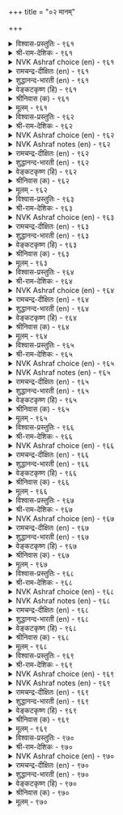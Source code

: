 +++
title = "०२ मानम्"

+++


<details><summary>विश्वास-प्रस्तुतिः - ९६१</summary>

इण्ड्रि अमैयाच् चिऱप्पिन आयिनुम्  
कुण्ड्र वरुब विडल्।      ९६१
</details>

<details><summary>श्री-राम-देशिकः - ९६१</summary>

अधिकारः ९७. मानम्  
केनचिद्रचितं कार्यं भवेदपि महत्तरम् ।  
कुलगौरवनाशाय यदि तत् स्याद्विसृज्यताम् ॥ ९६१॥
</details>

<details><summary>NVK Ashraf choice (en) - ९६१</summary>

०९६१
Reject base actions even if such rejection
Makes life impossible.
(P.S. Sundaram)
</details>

<details><summary>रामचन्द्र-दीक्षितः (en) - ९६१</summary>

961 iṉṟi amaiyāc ciṟappiṉ āyiṉum  
kuṉṟa varupa viṭal.

961\. Reject mean actions, even if they bring glory in their turn.  
</details>

<details><summary>शुद्धानन्द-भारती (en) - ९६१</summary>

97\. மானம் - Honour

1\. இன்றி யமையாச் சிறப்பின ஆயினும்  
குன்ற வருப விடல்.  
Though needed for your life in main,  
From mean degrading acts refrain.        961  
</details>

<details><summary>वेङ्कटकृष्ण (हि) - ९६१</summary>

961
जीवित रहने के लिये, यद्यपि है अनिवार्य ।  
फिर भी जो कुल-हानिकर, तज देना वे कार्य ॥
</details>

<details><summary>श्रीनिवास (क) - ९६१</summary>

961. प्राणवॆ कोगुवन्थ अनिवार्यवाद कारणगळिद्दरू कुल गौरववन्नु कीळुमाडुवन्थ कार्यगळन्नु कैबिडबेकु.

</details>

<details><summary>मूलम् - ९६१</summary>

इण्ड्रि अमैयाच् चिऱप्पिन आयिनुम्  
कुण्ड्र वरुब विडल्।      ९६१
</details>

<details><summary>विश्वास-प्रस्तुतिः - ९६२</summary>

सीरिनुम् सीरल्ल सॆय्यारे सीरॊडु  
पेराण्मै वेण्डु पवर्।       ९६२
</details>

<details><summary>श्री-राम-देशिकः - ९६२</summary>

पौरुषं यशसा साकं लब्धुमाशासमन्वितः ।  
यशःकृते कुलश्रैष्ठ्यघातकं कर्म नाचरेत् ॥ ९६२॥
</details>

<details><summary>NVK Ashraf choice (en) - ९६२</summary>

०९६२
Those who desire fame with honour
Will not sacrifice honour for fame.
(P.S. Sundaram)
</details>

<details><summary>NVK Ashraf notes (en) - ९६२</summary>

९६२. Compare with १०१७. “Men of honour give up life for honour’s sake, but never abandon honour to save life” * - (C. Rajagopalachari)
</details>

<details><summary>रामचन्द्र-दीक्षितः (en) - ९६२</summary>

962 cīriṉum cīralla ceyyārē cīroṭu  
pērāṇmai vēṇṭu pavar.

962\. Those who desire honour and name will not do mean things in their thirst for glory.  
</details>

<details><summary>शुद्धानन्द-भारती (en) - ९६२</summary>

2\. சீரினும் சீரல்ல செய்யாரே சீரொடு  
பேராண்மை வேண்டு பவர்.  
Who seek honour and manly fame  
Don't do mean deeds even for name.        962  
</details>

<details><summary>वेङ्कटकृष्ण (हि) - ९६२</summary>

962
जो हैं पाना चाहते, कीर्ति सहित सम्मान ।  
यश-हित भी करते नहीं, जो कुल-हित अपमान ॥
</details>

<details><summary>श्रीनिवास (क) - ९६२</summary>

962. कीर्तियॊडनॆ मनधनवन्नु बयसुववरु तम्म कीर्ति बयसुव सन्दर्भ बन्दरू तम्म कुलद हिरिमॆ कॆडुवन्थ
कार्यगळन्नु माड बयसुवुदिल्ल.

</details>

<details><summary>मूलम् - ९६२</summary>

सीरिनुम् सीरल्ल सॆय्यारे सीरॊडु  
पेराण्मै वेण्डु पवर्।       ९६२
</details>

<details><summary>विश्वास-प्रस्तुतिः - ९६३</summary>

पॆरुक्कत्तु वेण्डुम् पणिदल् सिऱिय  
सुरुक्कत्तु वेण्डुम् उयर्वु।       ९६३
</details>

<details><summary>श्री-राम-देशिकः - ९६३</summary>

सम्पत्समृद्धिवेलायां विनयः सर्वदा वरः ।  
सम्पनाशे पौरुषं तु वरं स्याद्विनयादपि ॥ ९६३॥
</details>

<details><summary>NVK Ashraf choice (en) - ९६३</summary>

०९६३
In prosperity, bend low.
In adversity, stand straight.
(P.S. Sundaram)
</details>

<details><summary>रामचन्द्र-दीक्षितः (en) - ९६३</summary>

963 perukkattu vēṇṭum paṇital ciṟiya  
curukkattu vēṇṭum uyarvu.

963\. During prosperity practise humility. Even in adversity keep dignity.  
</details>

<details><summary>शुद्धानन्द-भारती (en) - ९६३</summary>

3\. பெருக்கத்து வேண்டும் பணிதல் சிறிய  
சுருக்கத்து வேண்டும் உயர்வு.  
Be humble in prosperity  
In decline uphold dignity.        963  
</details>

<details><summary>वेङ्कटकृष्ण (हि) - ९६३</summary>

963
सविनय रहना चाहिये, रहते अति संपन्न ।  
तन कर रहना चाहिये, रहते बड़ा विपन्न ॥
</details>

<details><summary>श्रीनिवास (क) - ९६३</summary>

963. सिरियु एरुत्तिरुव कालदल्लि तग्गि नडॆयबेकु; सिरियु करगि कुग्गुत्तिरुव कालदल्लि तलॆयॆत्ति नडॆयबेकु.

</details>

<details><summary>मूलम् - ९६३</summary>

पॆरुक्कत्तु वेण्डुम् पणिदल् सिऱिय  
सुरुक्कत्तु वेण्डुम् उयर्वु।       ९६३
</details>

<details><summary>विश्वास-प्रस्तुतिः - ९६४</summary>

तलैयिन् इऴिन्द मयिरनैयर् मान्दर्  
निलैयिन् इऴिन्दक् कडै।       ९६४
</details>

<details><summary>श्री-राम-देशिकः - ९६४</summary>

सम्भूता अपि सद्वेशं लोके श्रेष्ठपदच्युताः ।  
उत्तमाङ्गपरिभ्रष्टकेशतुल्या भवन्ति ते ॥ ९६४॥
</details>

<details><summary>NVK Ashraf choice (en) - ९६४</summary>

०९६४
Men fallen from high stature
Are like hair fallen from the head. *
(P.S. Sundaram)
</details>

<details><summary>रामचन्द्र-दीक्षितः (en) - ९६४</summary>

964 talaiyiṉ iḻinta mayiraṉaiyar māntar  
nilaiyiṉ iḻintak kaṭai.

964\. Men fallen from a high estate are like the hair fallen from the head.  
</details>

<details><summary>शुद्धानन्द-भारती (en) - ९६४</summary>

4\. தலையின் இழிந்த மயிரனையர் மாந்தர்  
நிலையின் இழிந்தக் கடை.  
Like hair fallen from head are those  
Who fall down from their high status.        964  
</details>

<details><summary>वेङ्कटकृष्ण (हि) - ९६४</summary>

964
गिरते हैं जब छोड़कर, निज सम्मानित स्थान ।  
नर बनते हैं यों गिरे, सिर से बाल समान ॥
</details>

<details><summary>श्रीनिवास (क) - ९६४</summary>

964. मनुष्यरु उन्नतवाद स्थितियल्लिद्दु आ नॆलॆयिन्द कॆळगिळिदाग, तलॆयिन्द उदुरि बिद्द कूदलिनन्तागुत्तारॆ.
(अन्दरॆ- उदुरि होद कूदलिनन्तॆ जनर निर्लक्ष्यक्कीडागुत्तारॆ)

</details>

<details><summary>मूलम् - ९६४</summary>

तलैयिन् इऴिन्द मयिरनैयर् मान्दर्  
निलैयिन् इऴिन्दक् कडै।       ९६४
</details>

<details><summary>विश्वास-प्रस्तुतिः - ९६५</summary>

कुण्ड्रिन् अनैयारुम् कुण्ड्रुवर् कुण्ड्रुव  
कुण्ड्रि अनैय सॆयिन्।       ९६५
</details>

<details><summary>श्री-राम-देशिकः - ९६५</summary>

महीधरसमाः सन्तः स्वल्पं गुञ्जाफलोपमम् ।  
पतनोन्मुखकार्यं च कुर्वन्तस्ते पतन्त्य्धः ॥ ९६५॥
</details>

<details><summary>NVK Ashraf choice (en) - ९६५</summary>

०९६५
Even a hill-like eminence can be brought low
By deeds as small as a speck. *
(P.S. Sundaram)
</details>

<details><summary>NVK Ashraf notes (en) - ९६५</summary>

९६५. ९६५. That’s why in Kural ४३३, the author says: “To those ashamed of wrong doings, even millet of fault is as big as a palm-tree” * - (V. Ramasamy), (P.S. Sundaram)
</details>

<details><summary>रामचन्द्र-दीक्षितः (en) - ९६५</summary>

965 kuṉṟiṉ aṉaiyārum kuṉṟuvar kuṉṟuva  
kuṉṟi aṉaiya ceyiṉ.

965\. Even a trivial mean act will drag down a man from the hill top of his eminence.  
</details>

<details><summary>शुद्धानन्द-भारती (en) - ९६५</summary>

5\. குன்றின் அனையாரும் குன்றுவர் குன்றுவ  
குன்றி அனைய செயின்.  
Even hill-like men will sink to nought  
With abrus-grain-like small default.        965  
</details>

<details><summary>वेङ्कटकृष्ण (हि) - ९६५</summary>

965
अल्प घुंघची मात्र भी, करते जो दुष्काम ।  
गिरि सम ऊँचे क्यों न हों, होते हैं बदनाम ॥
</details>

<details><summary>श्रीनिवास (क) - ९६५</summary>

965. बॆट्टदन्तॆ ऎत्तरवागि निन्त नॆलॆयल्लि उळ्ळवरू गुलुगुञ्जियष्टु अल्प कार्यवन्नु माडीदरॆ कीळागि बिडुवरु.

</details>

<details><summary>मूलम् - ९६५</summary>

कुण्ड्रिन् अनैयारुम् कुण्ड्रुवर् कुण्ड्रुव  
कुण्ड्रि अनैय सॆयिन्।       ९६५
</details>

<details><summary>विश्वास-प्रस्तुतिः - ९६६</summary>

पुगऴ्इण्ड्राल् पुत्तेळ्नाट्टु उय्यादाल् ऎन्मट्रु  
इगऴ्वार्बिन् सॆण्ड्रु निलै।       ९६६
</details>

<details><summary>श्री-राम-देशिकः - ९६६</summary>

तिरस्कर्तुः पुरोभागे स्थितिः पौरुषमन्तरा ।  
नेह कीर्तिं परे स्वर्गं न यच्छेत् किं प्रयोजनम् ॥ ९६६॥
</details>

<details><summary>NVK Ashraf choice (en) - ९६६</summary>

०९६६
Why go behind those who scorn when it yields
Neither fame nor place in heaven? *
(Kasthuri Sreenivasan)
</details>

<details><summary>रामचन्द्र-दीक्षितः (en) - ९६६</summary>

966 pukaḻiṉṟāl puttēḷnāṭṭu uyyātāl eṉmaṟṟu  
ikaḻvārpiṉ ceṉṟu nilai.

966\. Of what use is servility to one who despises you? It brings neither fame nor does it show the path to heaven.  
</details>

<details><summary>शुद्धानन्द-भारती (en) - ९६६</summary>

6\. புகழ்இன்றால் புத்தேள்நாட்டு உய்யாதால் என்மற்று  
இகழ்வார்பின் சென்று நிலை.  
Why fawn on men that scorn you here  
It yields no fame, heaven's bliss neither.        966  
</details>

<details><summary>वेङ्कटकृष्ण (हि) - ९६६</summary>

966
न तो कीर्ति की प्राप्ति हो, न हो स्वर्ग भी प्राप्त ।  
निंदक का अनुचर बना, तो औ’ क्या हो प्राप्त ॥
</details>

<details><summary>श्रीनिवास (क) - ९६६</summary>

966. मनवन्नु बिट्टु तम्मन्नु तॆगळुववरन्नु हिम्बालिसुव गुणविद्दरॆ कीर्तियू लभिसदु, देवलोकदल्लियू प्रवेश
दॊरॆयुदु; अन्दमेलॆ अदरिन्द लाभवेनु?

</details>

<details><summary>मूलम् - ९६६</summary>

पुगऴ्इण्ड्राल् पुत्तेळ्नाट्टु उय्यादाल् ऎन्मट्रु  
इगऴ्वार्बिन् सॆण्ड्रु निलै।       ९६६
</details>

<details><summary>विश्वास-प्रस्तुतिः - ९६७</summary>

ऒट् टार्बिन् सॆण्ड्रॊरुवन् वाऴ्दलिन् अन्निलैये  
कॆट्टान् ऎनप्पडुदल् नण्ड्रु।       ९६७
</details>

<details><summary>श्री-राम-देशिकः - ९६७</summary>

तिरस्कर्तारमाश्रित्य सलाभं जीवनादपि ।  
''तदकृत्वा मृतिं प्रापद्''इति कीर्तिर्विशिष्यते ॥ ९६७॥
</details>

<details><summary>NVK Ashraf choice (en) - ९६७</summary>

०९६७
Better said doomed that state of life
Spent clinging on to those who scorn.
(N.V.K. Ashraf)
</details>

<details><summary>रामचन्द्र-दीक्षितः (en) - ९६७</summary>

967 oṭṭārpiṉ ceṉṟoruvaṉ vāḻtaliṉ annilaiyē  
keṭṭāṉ eṉappaṭutal nṉṟu.

967\. Better to die in poverty than to be servile to one that scorns you.  
</details>

<details><summary>शुद्धानन्द-भारती (en) - ९६७</summary>

7\. ஒட்டார்பின் சென்றொருவன் வாழ்தலின் அந்நிலையே  
கெட்டான் எனப்படுதல் நன்று.  
Better it is to die forlorn  
Than live as slaves of those who scorn.        967  
</details>

<details><summary>वेङ्कटकृष्ण (हि) - ९६७</summary>

967
निंदक का अनुचर बने, जीवन से भी हेय ।  
‘ज्यों का त्यों रह मर गया’, कहलाना है श्रेय ॥
</details>

<details><summary>श्रीनिवास (क) - ९६७</summary>

967. गौरव नीडदॆ अलक्षिसुववर हीन्द (याचकरागि) सेरि, बाळुवॆ माडुवुदक्किन्त, तन्न पूर्व स्थितियल्लिये कॆट्टु
नाशवादनु ऎन्दु जनरिन्द अन्निसिकॊळ्ळुवुदु ऒळ्ळॆयदु.

</details>

<details><summary>मूलम् - ९६७</summary>

ऒट् टार्बिन् सॆण्ड्रॊरुवन् वाऴ्दलिन् अन्निलैये  
कॆट्टान् ऎनप्पडुदल् नण्ड्रु।       ९६७
</details>

<details><summary>विश्वास-प्रस्तुतिः - ९६८</summary>

मरुन्दोमट्रु ऊन्ओम्बुम् वाऴ्क्कै पॆरुन्दगैमै  
पीडऴिय वन्द इडत्तु।       ९६८
</details>

<details><summary>श्री-राम-देशिकः - ९६८</summary>

कुलीनत्वं पौरुषं च यदा नाशोन्मुखं भवेत् ।  
जीवनं देहरक्षार्थं तदा किं स्वर्गदायकम् ॥ ९६८॥
</details>

<details><summary>NVK Ashraf choice (en) - ९६८</summary>

०९६८
Is body as precious as ambrosia that men desire to save it
Even at the cost of honour?
(M.S. Poornalingam Pillai), (V.V.S. Aiyar)
</details>

<details><summary>NVK Ashraf notes (en) - ९६८</summary>

९६८. A difficult verse to translate. The word “ऊन्” has been taken by different translators as “life”, “skin”, “body” and the word “मरुन्दो” to mean “nectar” or “medicine”. (V.V.S. Aiyar) provides an interesting but daring translation: “Is the skin forsooth immortality that men desire to save it at the cost of honour?” Another interesting translation, but not close to original: “Does life saved at the cost of honour, put off death for ever?” - (P.S. Sundaram)
</details>

<details><summary>रामचन्द्र-दीक्षितः (en) - ९६८</summary>

968 maruntōmaṟṟu ūṉōmpum vāḻkkai peruntakaimai  
pīṭu aḻiyavanta iṭattu

968\. When one’s honour is ruined, will the life that sustains the body confer immortality?  
</details>

<details><summary>शुद्धानन्द-भारती (en) - ९६८</summary>

8\. மருந்தோமற்று ஊன்ஓம்பும் வாழ்க்கை பெருந்தகைமை  
பீடழிய வந்த இடத்து.  
Is nursing body nectar sweet  
Even when one's honour is lost?        968  
</details>

<details><summary>वेङ्कटकृष्ण (हि) - ९६८</summary>

968
नाश काल में मान के, जो कुलीनता-सत्व ।  
तन-रक्षित-जीवन भला, क्या देगा अमरत्व ॥
</details>

<details><summary>श्रीनिवास (क) - ९६८</summary>

968. ऒब्बनु उन्नतिकॆयु अळितु मान कळॆदुकॊळ्ळुव स्थिति बन्दाग, सायदॆ, शरीरवन्नु हॊत्तुकॊण्डु बाळुवुदरिन्द
शान्ति सिगबल्लुदॆ?

</details>

<details><summary>मूलम् - ९६८</summary>

मरुन्दोमट्रु ऊन्ओम्बुम् वाऴ्क्कै पॆरुन्दगैमै  
पीडऴिय वन्द इडत्तु।       ९६८
</details>

<details><summary>विश्वास-प्रस्तुतिः - ९६९</summary>

मयिर्नीप्पिन् वाऴाक् कवरिमा अन्नार्  
उयिर्नीप्पर् मानम् वरिन्।      ९६९
</details>

<details><summary>श्री-राम-देशिकः - ९६९</summary>

रोमौकमात्रपतनात् चमरो मरणं व्रजेत् ।  
माननाशो प्रसक्ते तु न जीवन्ति कुलोद्भवाः ॥ ९६९॥
</details>

<details><summary>NVK Ashraf choice (en) - ९६९</summary>

०९६९
The yak, sheared of its hair, does not survive.
The noble, stripped of their honour, prefer death.
(N.V.K. Ashraf)
</details>

<details><summary>NVK Ashraf notes (en) - ९६९</summary>

९६९. The exact meaning of the word “कवरिमा” has not been established for this context. Since Valluvar is referring to the advantage of a wooly coat for surviving cold climates in high altitudes and polar regions, the word has been translated as “yak” here, as many translators do. 
</details>

<details><summary>रामचन्द्र-दीक्षितः (en) - ९६९</summary>

969 mayirnīppiṉ vāḻāk kavarimā aṉṉār  
uyirnīppar māṉam variṉ.

969\. He whose honour is at stake lays down his life like the Yak that is shorn of its single hair.  
</details>

<details><summary>शुद्धानन्द-भारती (en) - ९६९</summary>

9\. மயிர்நீப்பின் வாழாக் கவரிமா அன்னார்  
உயிர்நீப்பர் மானம் வரின்.  
Honour lost, the noble expire  
Like a yak that loses its hair.        969  
</details>

<details><summary>वेङ्कटकृष्ण (हि) - ९६९</summary>

969
बाल कटा तो त्याग दे, चमरी-मृग निज प्राण ।  
उसके सम नर प्राण दें, रक्षा-हित निज मान ॥
</details>

<details><summary>श्रीनिवास (क) - ९६९</summary>

969. तम्म मानवु अळियुव कालदल्लि सावन्नु अप्पुववरु तन्न अहरीरदिन्द कूदलु कळॆदुकॊण्डॊडनॆये सावन्नु
अप्पुव जिङ्कॆगॆ होलुवरु.

</details>

<details><summary>मूलम् - ९६९</summary>

मयिर्नीप्पिन् वाऴाक् कवरिमा अन्नार्  
उयिर्नीप्पर् मानम् वरिन्।      ९६९
</details>

<details><summary>विश्वास-प्रस्तुतिः - ९७०</summary>

इळिवरिन् वाऴाद मानम् उडैयार्  
ऒळिदॊऴुदु एत्तुम् उलगु।       ९७०
</details>

<details><summary>श्री-राम-देशिकः - ९७०</summary>

मानहान्या विनष्टानां मानिनां महितं यशः ।  
यशस्य बहुधा लोको मानयेत् पृथिवीतले ॥ ९७०॥
</details>

<details><summary>NVK Ashraf choice (en) - ९७०</summary>

०९७०
The world will admire and worship the glory of men
Who prefer death to dishonour. *
(C. Rajagopalachari)
</details>

<details><summary>रामचन्द्र-दीक्षितः (en) - ९७०</summary>

970 iḷivariṉ vāḻāta māṉam uṭaiyār  
oḷitoḻutu ēttum ulaku

970\. The world sings in praise of those noble persons who prefer death to dishonour.  
</details>

<details><summary>शुद्धानन्द-भारती (en) - ९७०</summary>

10\. இளிவரின் வாழாத மானம் உடையார்  
ஒளிதொழுது ஏத்தும் உலகு.  
Their light the world adores and hails  
Who will not live when honour fails.        970  
</details>

<details><summary>वेङ्कटकृष्ण (हि) - ९७०</summary>

970
जो मानी जीते नहीं, होने पर अपमान ।  
उनके यश को पूज कर, लोक करे गुण-गान ॥
</details>

<details><summary>श्रीनिवास (क) - ९७०</summary>

970. तमगॆ अवमानवागुव सन्दर्भदल्लि बाळु नीगुव अभिमाननधर कीर्तियन्नु लोकद जनरु पूजिसि
गौरविसुवरु.
</details>

<details><summary>मूलम् - ९७०</summary>

इळिवरिन् वाऴाद मानम् उडैयार्  
ऒळिदॊऴुदु एत्तुम् उलगु।       ९७०
</details>

